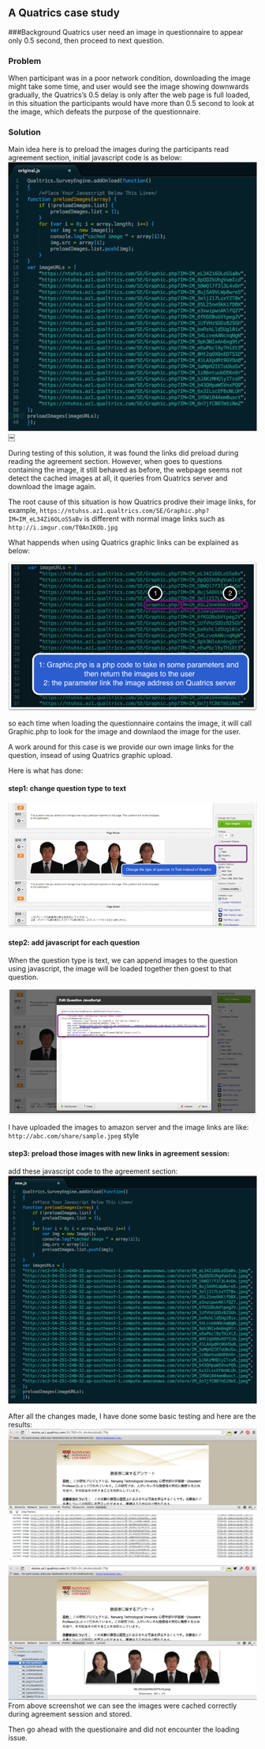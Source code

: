 ## A Quatrics case study

###Background
Quatrics user need an image in questionnaire to appear only 0.5 second, then proceed to next question.

### Problem
When participant was in a poor network condition, downloading the image might take some time, and user would see the image showing downwards gradually, the Quatrics’s 0.5 delay is only after the web page is full loaded, in this situation the participants would have more than 0.5 second to look at the image, which defeats the purpose of the questionnaire.


### Solution
Main idea here is to preload the images during the participants read agreement section, initial javascript code is as below:
![](original.png)
￼

During testing of this solution, it was found the links did preload during reading the agreement section. However, when goes to questions containing the image, it still behaved as before, the webpage seems not detect the cached images at all, it queries from Quatrics server and download the image again.

The root cause of this situation is how Quatrics prodive their image links, for example, ```https://ntuhss.az1.qualtrics.com/SE/Graphic.php?IM=IM_eL34Zi6OLoS5aBv``` is different with normal image links such as ```http://i.imgur.com/T0AnIKOb.jpg```


What happends when using Quatrics graphic links can be explained as below:

![](php.png)


so each time when loading the questionnaire contains the image, it will call Graphic.php to look for the image and downlaod the image for the user.


A work around for this case is we provide our own image links for the question, insead of using Quatrics graphic upload.


Here is what has done:

#### step1: change question type to text

![](step1.png)

#### step2: add javascript for each question
When the question type is text, we can append images to the question using javascript, the image will be loaded together then goest to that question.

![](step2.png)

I have uploaded the images to amazon server and the image links are like: ```http://abc.com/share/sample.jpeg``` style

#### step3: preload those images with new links in agreement session:
add these javascript code to the agreement section:
![](new.png)

After all the changes made, I have done some basic testing and here are the results:
![](result1.png)
![](result2.png)
From above screenshot we can see the images were cached correctly during agreement session and stored.

Then go ahead with the questionaire and did not encounter the loading issue.

